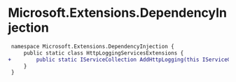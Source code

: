 # Microsoft.Extensions.DependencyInjection

``` diff
 namespace Microsoft.Extensions.DependencyInjection {
     public static class HttpLoggingServicesExtensions {
+        public static IServiceCollection AddHttpLogging(this IServiceCollection services);
     }
 }
```
